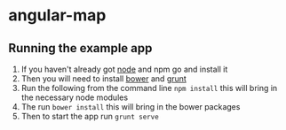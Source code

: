 angular-map
===========

## Running the example app

1. If you haven't already got [node](http://wwww.nodejs.org/) and npm go and install it
2. Then you will need to install [bower](http://www.bower.io/) and [grunt](http://gruntjs.com/)
3. Run the following from the command line ```npm install``` this will bring in the necessary node modules
4. The run ```bower install``` this will bring in the bower packages
5. Then to start the app run ```grunt serve```